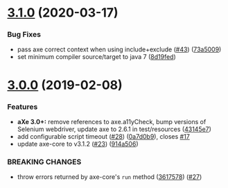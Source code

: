 # [3.1.0](http://dequelabs/axe-selenium-java/compare/v3.0.0...v3.1.0) (2020-03-17)


### Bug Fixes

* pass axe correct context when using include+exclude ([#43](http://dequelabs/axe-selenium-java/issues/43)) ([73a5009](http://dequelabs/axe-selenium-java/commits/73a5009b22afad5243d60db5f0d751de7165519a))
* set minimum compiler source/target to java 7 ([8d19fed](http://dequelabs/axe-selenium-java/commits/8d19fedb271975b2457a8e27856a44f601b5a110))


# [3.0.0](https://github.com/dequelabs/axe-selenium-java/compare/v2.1.0...v3.0.0) (2019-02-08)

### Features

- **aXe 3.0+:** remove references to axe.a11yCheck, bump versions of Selenium webdriver, update axe to 2.6.1 in test/resources ([43145e7](https://github.com/dequelabs/axe-selenium-java/commit/43145e7))
- add configurable script timeout ([#28](https://github.com/dequelabs/axe-selenium-java/issues/28)) ([0a7d0b9](https://github.com/dequelabs/axe-selenium-java/commit/0a7d0b9)), closes [#17](https://github.com/dequelabs/axe-selenium-java/issues/17)
- update axe-core to v3.1.2 ([#23](https://github.com/dequelabs/axe-selenium-java/issues/23)) ([914a506](https://github.com/dequelabs/axe-selenium-java/commit/914a506))

### BREAKING CHANGES

- throw errors returned by axe-core's `run` method ([3617578](https://github.com/dequelabs/axe-selenium-java/commit/36175781a396fcbd87c146d763b67e70e208820f)) ([#27](https://github.com/dequelabs/axe-selenium-java/pull/27))

